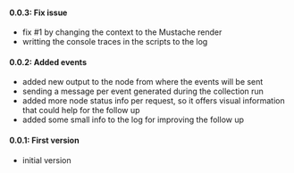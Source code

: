 #### 0.0.3: Fix issue

 - fix #1 by changing the context to the Mustache render
 - writting the console traces in the scripts to the log

#### 0.0.2: Added events

 - added new output to the node from where the events will be sent
 - sending a message per event generated during the collection run
 - added more node status info per request, so it offers visual information that could help for the follow up
 - added some small info to the log for improving the follow up

#### 0.0.1: First version

 - initial version
